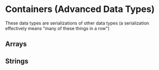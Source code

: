 # Containers (Advanced Data Types)

These data types are serializations of other data types (a serialization effectively means "many of these things in a row")

## Arrays

## Strings

